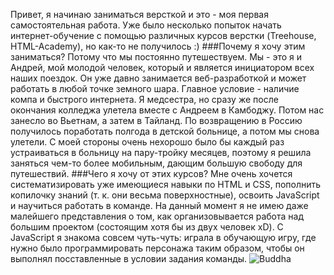 Привет, я начинаю заниматься версткой и это - моя первая самостоятельная работа. Уже было несколько попыток начать интернет-обучение с помощью различных курсов верстки (Treehouse, HTML-Academy), но как-то не получилось :)
###Почему я хочу этим заниматься? 
Потому что мы постоянно путешествуем. Мы - это я и Андрей, мой молодой человек, который и является инициатором всех наших поездок. Он уже давно занимается веб-разработкой и может работать в любой точке земного шара. Главное условие - наличие компа и быстрого интернета. Я медсестра, но сразу же после окончания колледжа улетела вместе с Андреем в Камбоджу. Потом нас занесло во Вьетнам, а затем в Тайланд. По возвращению в Россию получилось поработать полгода в детской больнице, а потом мы снова улетели. С моей стороны очень нехорошо было бы каждый раз устраиваться в больницу на пару-тройку месяцев, поэтому я решила заняться чем-то более мобильным, дающим большую свободу для путешествий.
###Чего я хочу от этих курсов?
Мне очень хочется систематизировать уже имеющиеся навыки по HTML и CSS, пополнить копилочку знаний (т. к. они весьма поверхностные), освоить JavaScript и научиться работать в команде. На данный момент я не имею даже малейшего представления о том, как организовывается работа над большим проектом (состоящим хотя бы из двух человек xD). С JavaScript я знакома совсем чуть-чуть: играла в обучающую игру, где нужно было программировать персонажа таким образом, чтобы он выполнял посставленные в условии задания команды.
![Buddha](/Business-Card/Buddha.jpg)